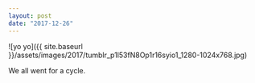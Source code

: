 ```yaml
---
layout: post
date: "2017-12-26"
---
```


![yo yo]({{ site.baseurl }}/assets/images/2017/tumblr_p1l53fN8Op1r16syio1_1280-1024x768.jpg)

We all went for a cycle.
